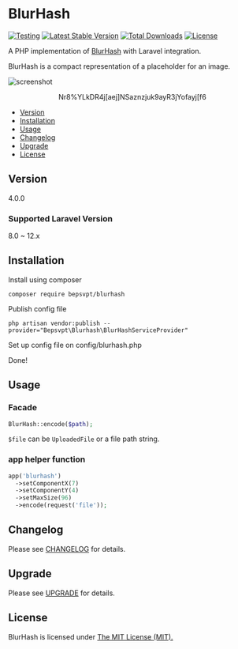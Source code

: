# BlurHash

[![Testing](https://github.com/bepsvpt/blurhash/actions/workflows/testing.yml/badge.svg)](https://github.com/bepsvpt/blurhash/actions/workflows/testing.yml)
[![Latest Stable Version](https://poser.pugx.org/bepsvpt/blurhash/v/stable)](https://packagist.org/packages/bepsvpt/blurhash)
[![Total Downloads](https://poser.pugx.org/bepsvpt/blurhash/downloads)](https://packagist.org/packages/bepsvpt/blurhash)
[![License](https://poser.pugx.org/bepsvpt/blurhash/license)](https://packagist.org/packages/bepsvpt/blurhash)

A PHP implementation of [BlurHash](https://github.com/woltapp/blurhash) with Laravel integration.

BlurHash is a compact representation of a placeholder for an image.

![screenshot](https://raw.githubusercontent.com/bepsvpt/blurhash/main/screenshot.png)

<p align="center">Nr8%YLkDR4j[aej]NSaznzjuk9ayR3jYofayj[f6</p>

- [Version](#version)
- [Installation](#installation)
- [Usage](#usage)
- [Changelog](#changelog)
- [Upgrade](#upgrade)
- [License](#license)

## Version

4.0.0

### Supported Laravel Version

8.0 ~ 12.x

## Installation

Install using composer

```shell
composer require bepsvpt/blurhash
```

Publish config file

```shell
php artisan vendor:publish --provider="Bepsvpt\Blurhash\BlurHashServiceProvider"
```

Set up config file on config/blurhash.php

Done!

## Usage

### Facade

```php
BlurHash::encode($path);
```

`$file` can be `UploadedFile` or a file path string.

### app helper function

```php
app('blurhash')
  ->setComponentX(7)
  ->setComponentY(4)
  ->setMaxSize(96)
  ->encode(request('file'));
```

## Changelog

Please see [CHANGELOG](CHANGELOG.md) for details.

## Upgrade

Please see [UPGRADE](UPGRADE.md) for details.

## License

BlurHash is licensed under [The MIT License (MIT).](LICENSE.md)
